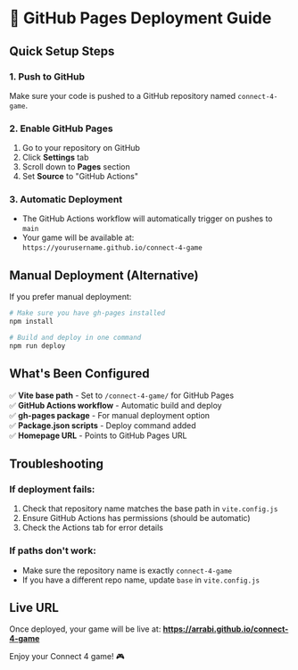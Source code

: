 # 🚀 GitHub Pages Deployment Guide

## Quick Setup Steps

### 1. Push to GitHub
Make sure your code is pushed to a GitHub repository named `connect-4-game`.

### 2. Enable GitHub Pages
1. Go to your repository on GitHub
2. Click **Settings** tab
3. Scroll down to **Pages** section
4. Set **Source** to "GitHub Actions"

### 3. Automatic Deployment
- The GitHub Actions workflow will automatically trigger on pushes to `main`
- Your game will be available at: `https://yourusername.github.io/connect-4-game`

## Manual Deployment (Alternative)

If you prefer manual deployment:

```bash
# Make sure you have gh-pages installed
npm install

# Build and deploy in one command
npm run deploy
```

## What's Been Configured

✅ **Vite base path** - Set to `/connect-4-game/` for GitHub Pages  
✅ **GitHub Actions workflow** - Automatic build and deploy  
✅ **gh-pages package** - For manual deployment option  
✅ **Package.json scripts** - Deploy command added  
✅ **Homepage URL** - Points to GitHub Pages URL

## Troubleshooting

### If deployment fails:
1. Check that repository name matches the base path in `vite.config.js`
2. Ensure GitHub Actions has permissions (should be automatic)
3. Check the Actions tab for error details

### If paths don't work:
- Make sure the repository name is exactly `connect-4-game`
- If you have a different repo name, update `base` in `vite.config.js`

## Live URL
Once deployed, your game will be live at:
**https://arrabi.github.io/connect-4-game**

Enjoy your Connect 4 game! 🎮
